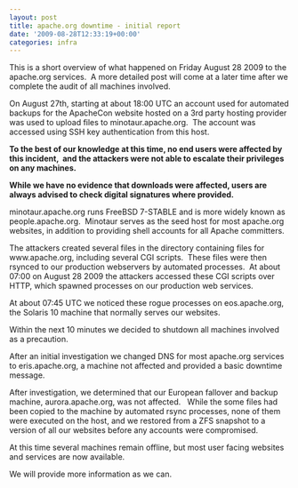 ```yaml
---
layout: post
title: apache.org downtime - initial report
date: '2009-08-28T12:33:19+00:00'
categories: infra
---
```

<p>This is a short overview of what happened on Friday August 28 2009
to the apache.org services.&nbsp; A more detailed post will come at a later
time after we complete the audit of all machines involved.</p><p> On August 27th, starting at
about 18:00 UTC an account used for automated backups for the ApacheCon
website hosted on a 3rd party hosting provider was used to upload files
to minotaur.apache.org.&nbsp; The account was accessed using SSH key
authentication from this host.<br /></p><p><b>To the best of our knowledge at this time, no end users were affected by this incident,&nbsp; and the attackers were not able to escalate their
privileges on any machines.</b></p><b>While we have no evidence that downloads were affected, users are always advised to check digital
signatures where provided.</b><p>minotaur.apache.org runs
FreeBSD 7-STABLE and is more widely known as people.apache.org.&nbsp;
Minotaur serves as the seed host for most apache.org websites, in
addition to providing shell accounts for all Apache committers.</p><p>The
attackers created several files in the directory containing files for
www.apache.org, including several CGI scripts.&nbsp; These files were then
rsynced to our production webservers by automated processes.&nbsp; At about
07:00 on August 28 2009 the attackers accessed these CGI scripts over
HTTP, which spawned processes on our production web services. </p><p>At about 07:45 UTC we noticed these rogue processes on eos.apache.org, the Solaris 10 machine that normally serves our websites.</p><p>Within the next 10 minutes we decided to shutdown all machines involved as a precaution.</p><p>After
an initial investigation we changed DNS for most apache.org services to
eris.apache.org, a machine not affected and provided a basic downtime
message.</p><p>After investigation, we determined that our European fallover and backup machine, aurora.apache.org, was not affected.&nbsp;&nbsp; While
the some files had been copied to the machine by automated rsync
processes, none of them were executed on the host, and we restored from
a ZFS snapshot to a version of all our websites before any accounts
were compromised.</p><p>At this time several machines remain offline, but most user facing websites and services are now available.</p><p>We will provide more information as we can.<br /></p><p>&nbsp;</p>
